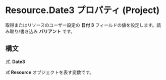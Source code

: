 
# Resource.Date3 プロパティ (Project)

取得またはリソースのユーザー設定の **日付 3** フィールドの値を設定します。読み取り/書き込み **バリアント** です。


## 構文

 _式_. **Date3**

 _式_ **Resource** オブジェクトを表す変数です。

